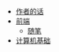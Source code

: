 - [作者的话](/README.md)
- [前端](FrontSide/VUE.md)
  - [随笔](FrontSide/Proj-essay.md)
- [计算机基础](FundamentalsOfComputer/ComputerNetwork.md)
